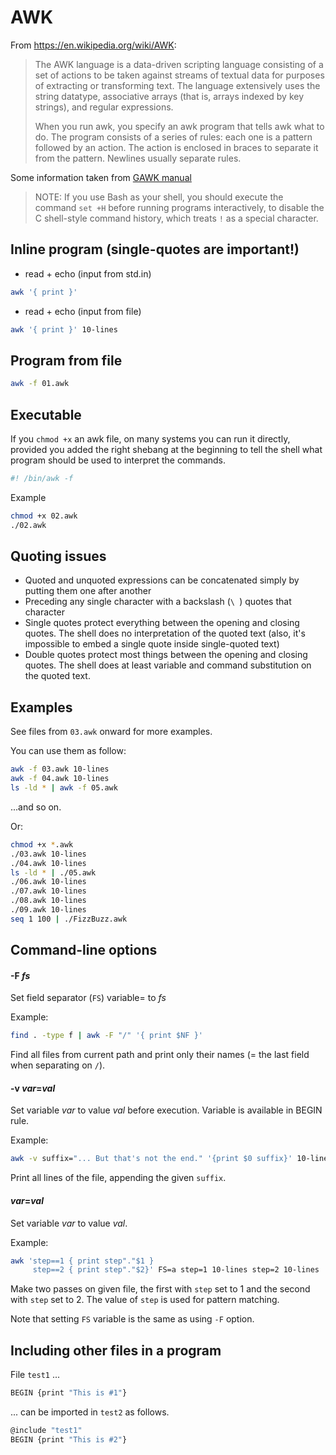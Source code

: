 # AWK
 From https://en.wikipedia.org/wiki/AWK:
>
> The AWK language is a data-driven scripting language consisting of a set of actions
>  to be taken against streams of textual data for purposes of extracting or transforming text.
> The language extensively uses the string datatype, associative arrays
>  (that is, arrays indexed by key strings), and regular expressions.
>
> When you run awk, you specify an awk program that tells awk what to do.
>  The program consists of a series of rules: each one is a pattern followed by an action.
>  The action is enclosed in braces to separate it from the pattern. Newlines usually separate rules.
>
 
 Some information taken from [GAWK manual](https://www.gnu.org/software/gawk/manual/gawk.html)
> NOTE: If you use Bash as your shell, you should execute the command
> `set +H` before running programs interactively, to disable the C shell-style
> command history, which treats `!` as a special character.


## Inline program (single-quotes are important!)

- read + echo (input from std.in)

```bash
awk '{ print }'
```

- read + echo (input from file)

```bash
awk '{ print }' 10-lines
```

## Program from file
```bash
awk -f 01.awk
```

## Executable
If you `chmod +x` an awk file, on many systems you can run it directly, 
 provided you added the right shebang at the beginning to tell the shell
 what program should be used to interpret the commands.
```bash
#! /bin/awk -f
```

Example
```bash
chmod +x 02.awk
./02.awk
```

## Quoting issues
- Quoted and unquoted expressions can be concatenated simply
  by putting them one after another
- Preceding any single character with a backslash (`\ `) quotes that character
- Single quotes protect everything between the opening and closing quotes. 
  The shell does no interpretation of the quoted text (also, it's impossible to embed a single quote inside single-quoted text)
- Double quotes protect most things between the opening and closing quotes. 
  The shell does at least variable and command substitution on the quoted text.
  
## Examples
See files from `03.awk` onward for more examples.

You can use them as follow:
```bash
awk -f 03.awk 10-lines
awk -f 04.awk 10-lines
ls -ld * | awk -f 05.awk
```
...and so on.

Or:
```bash
chmod +x *.awk
./03.awk 10-lines
./04.awk 10-lines
ls -ld * | ./05.awk
./06.awk 10-lines
./07.awk 10-lines
./08.awk 10-lines
./09.awk 10-lines
seq 1 100 | ./FizzBuzz.awk
```

## Command-line options
#### -F _fs_
 Set field separator (`FS`) variable= to _fs_ 

Example:
```bash
find . -type f | awk -F "/" '{ print $NF }'
``` 
Find all files from current path and print only their names
 (= the last field when separating on `/`).
 
#### -v _var_=_val_
Set variable _var_ to value _val_ before execution.
Variable is available in BEGIN rule. 

Example:
```bash
awk -v suffix="... But that's not the end." '{print $0 suffix}' 10-lines
``` 
Print all lines of the file, appending the given `suffix`.

#### _var_=_val_
Set variable _var_ to value _val_. 

Example:
```bash
awk 'step==1 { print step"."$1 }
     step==2 { print step"."$2}' FS=a step=1 10-lines step=2 10-lines
``` 
Make two passes on given file, the first with `step` set to 1
and the second with `step` set to 2.
The value of `step` is used for pattern matching.

Note that setting `FS` variable is the same as using `-F` option.

## Including other files in a program
File `test1` ...
```bash
BEGIN {print "This is #1"}
```
... can be imported in `test2` as follows.
```bash
@include "test1"
BEGIN {print "This is #2"}
```
